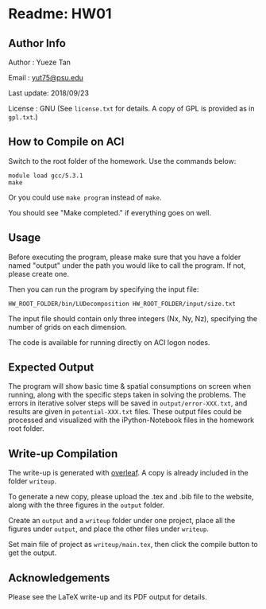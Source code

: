 # Readme: HW01

## Author Info

Author     : Yueze Tan

Email      : yut75@psu.edu

Last update: 2018/09/23

License    : GNU (See `license.txt` for details. A copy of GPL is provided as in `gpl.txt`.)

## How to Compile on ACI

Switch to the root folder of the homework. Use the commands below:

    module load gcc/5.3.1
    make

Or you could use `make program` instead of `make`.

You should see "Make completed." if everything goes on well.

## Usage

Before executing the program, please make sure that you have a folder named "output" under the path you would like to call the program. If not, please create one.

Then you can run the program by specifying the input file:

    HW_ROOT_FOLDER/bin/LUDecomposition HW_ROOT_FOLDER/input/size.txt

The input file should contain only three integers (Nx, Ny, Nz), specifying the number of grids on each dimension.

The code is available for running directly on ACI logon nodes.

## Expected Output

The program will show basic time & spatial consumptions on screen when running, along with the specific steps taken in solving the problems. The errors in iterative solver steps will be saved in `output/error-XXX.txt`, and results are given in `potential-XXX.txt` files. These output files could be processed and visualized with the iPython-Notebook files in the homework root folder.

## Write-up Compilation

The write-up is generated with [overleaf](https://v2.overleaf.com). A copy is already included in the folder `writeup`.

To generate a new copy, please upload the .tex and .bib file to the website, along with the three figures in the `output` folder.

Create an `output` and a `writeup` folder under one project, place all the figures under `output`, and place the other files under `writeup`.

Set main file of project as `writeup/main.tex`, then click the compile button to get the output.

## Acknowledgements

Please see the LaTeX write-up and its PDF output for details.

